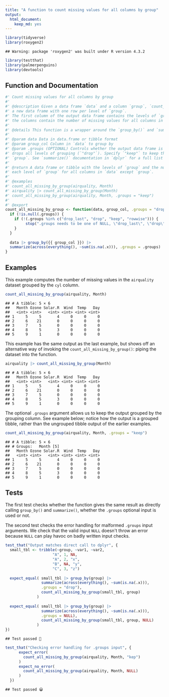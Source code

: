 ```yaml
---
title: "A function to count missing values for all columns by group"
output: 
  html_document: 
    keep_md: yes
---
```





```r
library(tidyverse)
library(roxygen2)
```

```
## Warning: package 'roxygen2' was built under R version 4.3.2
```

```r
library(testthat)
library(palmerpenguins)
library(devtools)
```

## Function and Documentation


```r
#' Count missing values for all columns by group
#' 
#' @description Given a data frame `data` and a column `group`, `count_all_missing_by_group()` creates
#' a new data frame with one row per level of `group`.
#' The first column of the output data frame contains the levels of `group`, and the rest of 
#' the columns contain the number of missing values for all columns in `data` except `group`.  
#' 
#' @details This function is a wrapper around the `group_by()` and `summarize()` functions in the `dplyr` package. 
#' 
#' @param data Data in data.frame or tibble format
#' @param group_col Column in `data` to group by
#' @param .groups (OPTIONAL) Controls whether the output data frame is grouped. By default, 
#' drops all levels of grouping (`"drop"`). Specify `"keep"` to keep the output data frame grouped by
#' `group`. See `summarize()` documentation in `dplyr` for a full list of options.
#' 
#' @return A data frame or tibble with the levels of `group` and the number of NAs within 
#' each level of `group` for all columns in `data` except `group`.      
#' 
#' @examples
#' count_all_missing_by_group(airquality, Month)
#' airquality |> count_all_missing_by_group(Month) 
#' count_all_missing_by_group(airquality, Month, .groups = "keep")
#' 
#' @export
count_all_missing_by_group <- function(data, group_col, .groups = "drop") { 
  if (!is.null(.groups)) { 
    if (!(.groups %in% c("drop_last", "drop", "keep", "rowwise"))) { 
         stop(".groups needs to be one of NULL, \"drop_last\", \"drop\", \"keep\", and \"rowwise\".")
    }
  }
  
  data |> group_by({{ group_col }}) |>
  summarize(across(everything(), ~sum(is.na(.x))), .groups = .groups)
}
```

## Examples 

This example computes the number of missing values in the `airquality` dataset grouped by the `cyl` column. 


```r
count_all_missing_by_group(airquality, Month)
```

```
## # A tibble: 5 × 6
##   Month Ozone Solar.R  Wind  Temp   Day
##   <int> <int>   <int> <int> <int> <int>
## 1     5     5       4     0     0     0
## 2     6    21       0     0     0     0
## 3     7     5       0     0     0     0
## 4     8     5       3     0     0     0
## 5     9     1       0     0     0     0
```

This example has the same output as the last example, but shows off an alternative way of invoking the `count_all_missing_by_group()`: piping the dataset into the function. 


```r
airquality |> count_all_missing_by_group(Month) 
```

```
## # A tibble: 5 × 6
##   Month Ozone Solar.R  Wind  Temp   Day
##   <int> <int>   <int> <int> <int> <int>
## 1     5     5       4     0     0     0
## 2     6    21       0     0     0     0
## 3     7     5       0     0     0     0
## 4     8     5       3     0     0     0
## 5     9     1       0     0     0     0
```

The optional `.groups` argument allows us to keep the output grouped by the grouping column. See example below; notice how the output is a grouped tibble, rather than the ungrouped tibble output of the earlier examples. 


```r
count_all_missing_by_group(airquality, Month, .groups = "keep")
```

```
## # A tibble: 5 × 6
## # Groups:   Month [5]
##   Month Ozone Solar.R  Wind  Temp   Day
##   <int> <int>   <int> <int> <int> <int>
## 1     5     5       4     0     0     0
## 2     6    21       0     0     0     0
## 3     7     5       0     0     0     0
## 4     8     5       3     0     0     0
## 5     9     1       0     0     0     0
```


## Tests 

The first test checks whether the function gives the same result as directly calling `group_by()` and `summarize()`, whether the `.groups` optional input is used or not. 

The second test checks the error handling for malformed `.groups` input arguments. We check that the valid input `NULL` doesn't throw an error because `NULL` can play havoc on badly written input checks. 


```r
test_that("Output matches direct call to dplyr", { 
  small_tbl <- tribble(~group, ~var1, ~var2, 
                     "A", 1, NA, 
                     "A", 2, "x", 
                     "B", NA, "y", 
                     "C", 3, "z")
  
  expect_equal( small_tbl |> group_by(group) |> 
                summarize(across(everything(), ~sum(is.na(.x))), 
                .groups = "drop"), 
                count_all_missing_by_group(small_tbl, group)
              )
  
  expect_equal( small_tbl |> group_by(group) |> 
                summarize(across(everything(), ~sum(is.na(.x))), 
                .groups = NULL), 
                count_all_missing_by_group(small_tbl, group, NULL)
              )
})
```

```
## Test passed 🥳
```

```r
test_that("Checking error handling for .groups input", { 
      expect_error(
        count_all_missing_by_group(airquality, Month, "kep")
      )
      expect_no_error( 
        count_all_missing_by_group(airquality, Month, NULL)
      )
  })
```

```
## Test passed 😀
```
